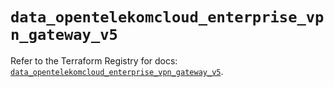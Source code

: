 # `data_opentelekomcloud_enterprise_vpn_gateway_v5`

Refer to the Terraform Registry for docs: [`data_opentelekomcloud_enterprise_vpn_gateway_v5`](https://registry.terraform.io/providers/opentelekomcloud/opentelekomcloud/1.36.51/docs/data-sources/enterprise_vpn_gateway_v5).
